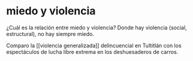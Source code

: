 # miedo y violencia
¿Cuál es la relación entre miedo y violencia? Donde hay violencia (social, estructural), no hay siempre miedo.

Comparo la [[violencia generalizada]] delincuencial en Tultitlán con los espectáculos de lucha libre extrema en los deshuesaderos de carros.
